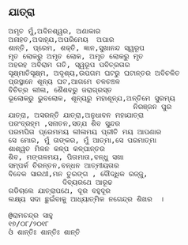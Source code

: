 ## ଯାତ୍ରା
<pre>
ଅମୃତ ମୁଁ,ଅବିନଶ୍ୱର, ଅଣାକାର
ଅନାହତ,ଅଦାହ୍ଯ,ଅପରିମେୟ  ଅପାର
ଶାନ୍ତି, ପ୍ରେମ, ଶକ୍ତି, ଜ୍ଞାନ,ସୁଖାନନ୍ଦ ସ୍ୱରୂପ
ମୃତ ଲୋକରୁ ଅମୃତ ଲୋକ, ଅମୃତ ଲୋକରୁ ମୃତ
ଅହରହ ଅବିରାମ ଗତି, ସ୍ୱରୂପ ପବିତ୍ରତାର
ସୂକ୍ଷ୍ମାତିସୂକ୍ଷ୍ମ, ଅଦୃଶ୍ୟ,ଉପଗମ ଘଟରୁ ଘଟାନ୍ତର ଅବିଚଳିତ
ପ୍ରସ୍ଥାନେ ଶୂନ୍ୟ ଘଟ,ଆଗମେ ଚଳଚଞ୍ଚଳ
ବିଚିତ୍ର ଲୀଳା, ଶୈଶବରୁ ଜରାଗ୍ରସ୍ତ
ଭୂଲୋକରୁ ଭୁବଲୋକ, ଶୂନ୍ୟରୁ ମହାଶୂନ୍ଯ,ଅନ୍ତିମେ ସୁରମ୍ୟ 
                              ନିରଞ୍ଜନ ପୁର
ଯାତ୍ରା, ଅସରନ୍ତି ଯାତ୍ରା,ଅନୁଧାବନ ମହାଯାତ୍ରା
ପରଂବ୍ରହ୍ମ ,ସନାତନ,ସତ୍ଯ ଶିବ ସୁନ୍ଦର
ପରମପିତା ପ୍ରେମମୟ ଲୀଳାମୟ ପ୍ରୀତି ମୟ ଆପଣାର
ସେ ମୋର, ମୁଁ ତାଙ୍କର, ମୁଁ ଆତ୍ମା,ସେ ପରମାତ୍ମା
ଶାଶ୍ୱତ ମିଳନ କଳ୍ପ କଳ୍ପାନ୍ତର
ଶିବ, ମଙ୍ଗଳମୟ, ପିତାମାତା,ବନ୍ଧୁ ସଖା
ସମ୍ପର୍କ ଚିରନ୍ତନ,ବନ୍ଧନ ଆତ୍ମୀୟତାର
ବିବେକ ସାରଥୀ,ମନ ତୁରଙ୍ଗ , ବୌଦ୍ଧିକ ରଜ୍ଜୁ,
             ଦିବ୍ୟରଥେ ଆରୂଢ
ଗଡିଚାଲେ ଯାତ୍ରାପଥେ, ଦୂର ବହୁଦୂର
ଲକ୍ଷ୍ୟ ସଦା ଛୁଇଁବାକୁ ଆଧ୍ୟାତ୍ମିକ ନଗେନ୍ଦ୍ର ଶିଖର  ।

@ରାମଚନ୍ଦ୍ର ସାହୁ
୧୭/୦୮/୨୦୧୮
ଓଁ ଶାନ୍ତିଃ ଶାନ୍ତିଃ ଶାନ୍ତି
</pre>

